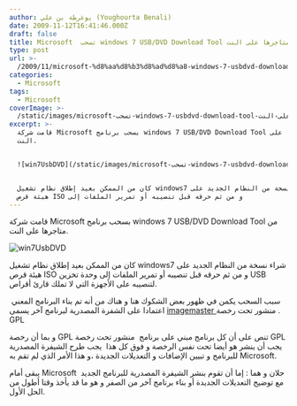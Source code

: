 ```yaml
---
author: يوغرطة بن علي (Youghourta Benali)
date: 2009-11-12T16:41:46.000Z
draft: false
title: Microsoft  تسحب windows 7 USB/DVD Download Tool من متاجرها على النت
type: post
url: >-
  /2009/11/microsoft-%d8%aa%d8%b3%d8%ad%d8%a8-windows-7-usbdvd-download-tool-%d9%85%d9%86-%d9%85%d8%aa%d8%a7%d8%ac%d8%b1%d9%87%d8%a7-%d8%b9%d9%84%d9%89-%d8%a7%d9%84%d9%86%d8%aa/
categories:
  - Microsoft
tags:
  - Microsoft
coverImage: >-
  /static/images/microsoft-تسحب-windows-7-usbdvd-download-tool-من-متاجرها-على-النت/win7UsbDVD.jpg
excerpt: >-
  قامت شركة Microsoft بسحب برنامج windows 7 USB/DVD Download Tool من متاجرها على
  النت.


  ![win7UsbDVD](/static/images/microsoft-تسحب-windows-7-usbdvd-download-tool-من-متاجرها-على-النت/win7UsbDVD.jpg)


  كان من الممكن بعيد إطلاق نظام تشغيل windows7 شراء نسخة من النظام الجديد على
  هيئة قرص ISO و من ثم حرقه قبل تنصيبه أو تمرير الملفات إلى
---
```

قامت شركة Microsoft بسحب برنامج windows 7 USB/DVD Download Tool من متاجرها على النت.

![win7UsbDVD](/static/images/microsoft-تسحب-windows-7-usbdvd-download-tool-من-متاجرها-على-النت/win7UsbDVD.jpg)

كان من الممكن بعيد إطلاق نظام تشغيل windows7 شراء نسخة من النظام الجديد على هيئة قرص ISO و من ثم حرقه قبل تنصيبه أو تمرير الملفات إلى وحدة تخزين USB لتنصيبه على الأجهزة التي لا تملك قارئ أقراص.

سبب السحب يكمن في ظهور بعض الشكوك هنا و هناك من أنه تم بناء البرنامج المعني  اعتمادا على الشفرة المصدرية لبرنامج آخر يسمى [imagemaster ](http://imagemaster.codeplex.com/)منشور تحت رخصة . GPL

و بما أن رخصة GPL تنص على أن كل برنامج مبني على برنامج  منشور تحت رخصة GPL  يجب أن ينشر هو أيضا تحت نفس الرخصة و فوق كل هذا  يجب طرح الشيفرة المصدرية للبرنامج و تبيين الإضافات و التعديلات الجديدة ،و هذا الأمر الذي لم تقم به Microsoft.

يبقى أمام Microsoft  حلان و هما : إما أن تقوم بنشر الشيفرة المصدرية للبرنامج الجديد مع توضيح التعديلات الجديدة أو بناء برنامج آخر من الصفر و هو ما قد يأخذ وقتا أطول من الحل الأول.
